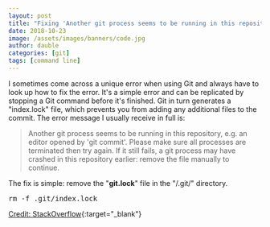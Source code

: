 ```yaml
---
layout: post
title: "Fixing 'Another git process seems to be running in this repository' Error in Git"
date: 2018-10-23
image: /assets/images/banners/code.jpg
author: dauble
categories: [git]
tags: [command line]
---
```

I sometimes come across a unique error when using Git and always have to look up how to fix the error. It's a simple error and can be replicated by stopping a Git command before it's finished. Git in turn generates a "index.lock" file, which prevents you from adding any additional files to the commit. The error message I usually receive in full is:

> Another git process seems to be running in this repository, e.g. an editor opened by 'git commit'. Please make sure all processes are terminated then try again. If it still fails, a git process may have crashed in this repository earlier: remove the file manually to continue.

The fix is simple: remove the "**git.lock**" file in the "/.git/" directory.

<pre>rm -f .git/index.lock</pre>

[Credit: StackOverflow](https://stackoverflow.com/questions/38004148/another-git-process-seems-to-be-running-in-this-repository){:target="_blank"}